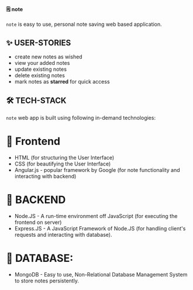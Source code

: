 #### **🗒️ note**

`note` is easy to use, personal note saving web based application.

## **✨ USER-STORIES**

- create new notes as wished
- view your added notes
- update existing notes
- delete existing notes
- mark notes as **starred** for quick access

## **🛠️ TECH-STACK**

`note` web app is built using following in-demand technologies:

# 🔹 Frontend

- HTML (for structuring the User Interface)
- CSS (for beautifying the User Interface)
- Angular.js - popular framework by Google (for note functionality and interacting with backend)

# 🔹 BACKEND

- Node.JS - A run-time environment off JavaScript (for executing the frontend on server)
- Express.JS - A JavaScript Framework of Node.JS (for handling client's requests and interacting with database).

# 🔹 DATABASE:

- MongoDB - Easy to use, Non-Relational Database Management System to store notes persistently.
